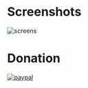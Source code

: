# Screenshots

![screens](https://user-images.githubusercontent.com/583775/78041371-e264a700-7370-11ea-9025-50bbe172dadd.JPG)

# Donation

[![paypal](https://www.paypalobjects.com/en_US/IT/i/btn/btn_donateCC_LG.gif)](https://www.paypal.com/cgi-bin/webscr?cmd=_donations&business=VRR5MDB7JQZFE&currency_code=EUR&source=url)